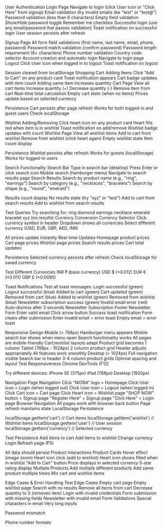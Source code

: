 User Authentication
Login Page
Navigate to login (click User icon or "Click Here" from signup)
Email validation (try invalid emails like "test" or "test@")
Password validation (less than 6 characters)
Empty field validation
Show/Hide password toggle
Remember me checkbox
Successful login (use any email/password that passes validation)
Toast notification on successful login
User session persists after refresh

Signup Page
All form field validations (first name, last name, email, phone, password)
Password match validation (confirm password)
Password length requirement (8+ characters)
Phone number validation
Country code selector
Account creation and automatic login
Navigate to login page
Logout
Click User icon when logged in to logout
Toast notification on logout

Session cleared from localStorage
Shopping Cart
Adding Items
Click "Add to Cart" on any product card
Toast notification appears
Cart badge updates with item count
Adding same item increases quantity
Cart Page
View all cart items
Increase quantity (+)
Decrease quantity (-)
Remove item from cart
Real-time total calculation
Empty cart state (when no items)
Prices update based on selected currency

Persistence
Cart persists after page refresh
Works for both logged-in and guest users
Check localStorage

Wishlist
Adding/Removing
Click heart icon on any product card
Heart fills red when item is in wishlist
Toast notification on add/remove
Wishlist badge updates with count
Wishlist Page
View all wishlist items
Add to cart from wishlist
Remove from wishlist (click heart again)
Empty wishlist state
Item count display

Persistence
Wishlist persists after refresh
Works for guests (localStorage)
Works for logged-in users

Search Functionality
Search Bar
Type in search bar (desktop)
Press Enter or click search icon
Mobile search (hamburger menu)
Navigate to search results page
Search Results
Search by product name (e.g., "ring", "earrings")
Search by category (e.g., "necklaces", "bracelets")
Search by shape (e.g., "round", "emerald")

Results count display
No results state (try "xyz" or "test")
Add to cart from search results
Add to wishlist from search results

Test Queries
Try searching for:
ring
diamond
earrings
necklace
emerald
bracelet
xyz (no results)
Currency Conversion
Currency Selector
Click currency symbol in header
Dropdown shows all currencies
Select different currency (USD, EUR, GBP, AED, INR)

All prices update instantly
Real-time Updates
Homepage product prices
Cart page prices
Wishlist page prices
Search results prices
Cart total updates

Persistence
Selected currency persists after refresh
Check localStorage for saved currency

Test Different Currencies
INR ₹ (base currency)
USD $ (×0.012)
EUR € (×0.011)
GBP £ (×0.0095)

Toast Notifications
Test all toast messages:
Login successful (green)
Logout successful (blue)
Added to cart (green)
Cart updated (green)
Removed from cart (blue)
Added to wishlist (green)
Removed from wishlist (blue)
Newsletter subscription success (green)
Invalid email error (red)
Auto-dismiss after 3 seconds
Newsletter Subscription
Footer Newsletter Form
Enter valid email
Click arrow button
Success toast notification
Form clears after submission
Enter invalid email = error toast
Empty email = error toast

Responsive Design
Mobile (< 768px)
Hamburger menu appears
Mobile search bar shows when menu open
Search functionality works
All pages are mobile-friendly
Cart/wishlist layouts adapt
Product grid becomes 1 column
Tablet (768px - 1024px)
2 column product grid
Header adjusts appropriately
All features work smoothly
Desktop (> 1024px)
Full navigation visible
Search bar in header
3-4 column product grids
Optimal spacing and layout
Test Responsiveness
Chrome DevTools (F12)

Try different devices:
iPhone SE (375px)
iPad (768px)
Desktop (1920px)

Navigation
Page Navigation
Click "NIORA" logo = Homepage
Click User icon = Login (when logged out)
Click User icon = Logout (when logged in)
Click Cart icon = Cart page
Click Heart icon = Wishlist page
"SHOP NOW" button = Signup page
"Register Here" = Signup page
"Click Here" = Login page
Browser Navigation
All pages work with browser back button
Page refresh maintains state
LocalStorage Persistence

localStorage.getItem('cart')        // Cart items
localStorage.getItem('wishlist')    // Wishlist items
localStorage.getItem('user')        // User session
localStorage.getItem('currency')    // Selected currency


Test Persistence
Add items to cart
Add items to wishlist
Change currency
Login
Refresh page (F5)

All data should persist
Product Interactions
Product Cards
Hover effect (image zoom)
Heart icon click (add to wishlist)
Heart icon shows filled when in wishlist
"Add to Cart" button
Price displays in selected currency
5-star rating display
Multiple Products
Add multiple different products
Add same product multiple times
Mix cart and wishlist items

Edge Cases & Error Handling
Test Edge Cases
Empty cart page
Empty wishlist page
Search with no results
Remove all items from cart
Decrease quantity to 0 (removes item)
Login with invalid credentials
Form submission with missing fields
Newsletter with invalid email
Form Validations
Special characters in email
Very long inputs

Password mismatch

Phone number formats
